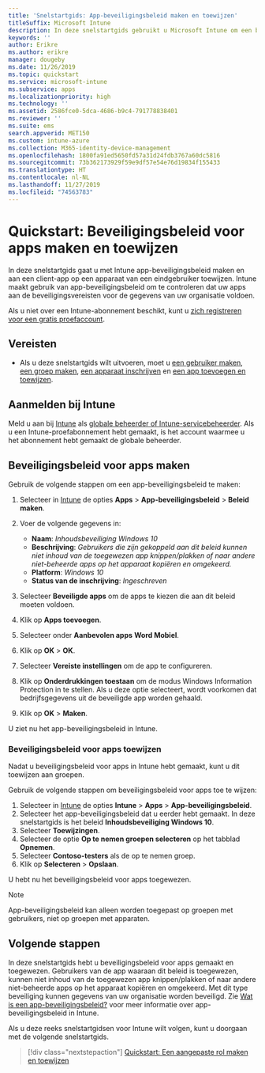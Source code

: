 ```yaml
---
title: 'Snelstartgids: App-beveiligingsbeleid maken en toewijzen'
titleSuffix: Microsoft Intune
description: In deze snelstartgids gebruikt u Microsoft Intune om een beveiligingsbeleid voor apps te maken en toe te wijzen.
keywords: ''
author: Erikre
ms.author: erikre
manager: dougeby
ms.date: 11/26/2019
ms.topic: quickstart
ms.service: microsoft-intune
ms.subservice: apps
ms.localizationpriority: high
ms.technology: ''
ms.assetid: 2586fce0-5dca-4686-b9c4-791778838401
ms.reviewer: ''
ms.suite: ems
search.appverid: MET150
ms.custom: intune-azure
ms.collection: M365-identity-device-management
ms.openlocfilehash: 1800fa91ed5650fd57a31d24fdb3767a60dc5816
ms.sourcegitcommit: 73b362173929f59e9df57e54e76d19834f155433
ms.translationtype: HT
ms.contentlocale: nl-NL
ms.lasthandoff: 11/27/2019
ms.locfileid: "74563783"
---
```

# <a name="quickstart-create-and-assign-an-app-protection-policy"></a>Quickstart: Beveiligingsbeleid voor apps maken en toewijzen

In deze snelstartgids gaat u met Intune app-beveiligingsbeleid maken en aan een client-app op een apparaat van een eindgebruiker toewijzen. Intune maakt gebruik van app-beveiligingsbeleid om te controleren dat uw apps aan de beveiligingsvereisten voor de gegevens van uw organisatie voldoen.

Als u niet over een Intune-abonnement beschikt, kunt u [zich registreren voor een gratis proefaccount](../fundamentals/free-trial-sign-up.md).

## <a name="prerequisites"></a>Vereisten

- Als u deze snelstartgids wilt uitvoeren, moet u [een gebruiker maken](../fundamentals/quickstart-create-user.md), [een groep maken](../fundamentals/quickstart-create-group.md), [een apparaat inschrijven](../quickstart-setup-auto-enrollment.md) en [een app toevoegen en toewijzen](../quickstart-add-assign-app.md).

## <a name="sign-in-to-intune"></a>Aanmelden bij Intune

Meld u aan bij [Intune](https://aka.ms/intuneportal) als [globale beheerder of Intune-servicebeheerder](../fundamentals/users-add.md#types-of-administrators). Als u een Intune-proefabonnement hebt gemaakt, is het account waarmee u het abonnement hebt gemaakt de globale beheerder.

## <a name="create-an-app-protection-policy"></a>Beveiligingsbeleid voor apps maken

Gebruik de volgende stappen om een app-beveiligingsbeleid te maken:

1. Selecteer in [Intune](https://aka.ms/intuneportal) de opties **Apps** > **App-beveiligingsbeleid** > **Beleid maken**. 
2. Voer de volgende gegevens in: 

    - **Naam**: *Inhoudsbeveiliging Windows 10*
    - **Beschrijving**: *Gebruikers die zijn gekoppeld aan dit beleid kunnen niet inhoud van de toegewezen app knippen/plakken of naar andere niet-beheerde apps op het apparaat kopiëren en omgekeerd.*
    - **Platform**: *Windows 10*
    - **Status van de inschrijving**: *Ingeschreven*

3. Selecteer **Beveiligde apps** om de apps te kiezen die aan dit beleid moeten voldoen.
4. Klik op **Apps toevoegen**.
5. Selecteer onder **Aanbevolen apps** **Word Mobiel**.
5. Klik op **OK** > **OK**. 
6. Selecteer **Vereiste instellingen** om de app te configureren.
7. Klik op **Onderdrukkingen toestaan** om de modus Windows Information Protection in te stellen. Als u deze optie selecteert, wordt voorkomen dat bedrijfsgegevens uit de beveiligde app worden gehaald.
8. Klik op **OK** > **Maken**.

U ziet nu het app-beveiligingsbeleid in Intune.

### <a name="assign-the-app-protection-policy"></a>Beveiligingsbeleid voor apps toewijzen

Nadat u beveiligingsbeleid voor apps in Intune hebt gemaakt, kunt u dit toewijzen aan groepen. 

Gebruik de volgende stappen om beveiligingsbeleid voor apps toe te wijzen:

1. Selecteer in [Intune](https://aka.ms/intuneportal) de opties **Intune** > **Apps** > **App-beveiligingsbeleid**. 
2. Selecteer het app-beveiligingsbeleid dat u eerder hebt gemaakt. In deze snelstartgids is het beleid **Inhoudsbeveiliging Windows 10**.
3. Selecteer **Toewijzingen**.
4. Selecteer de optie **Op te nemen groepen selecteren** op het tabblad **Opnemen**.
5. Selecteer **Contoso-testers** als de op te nemen groep.
6. Klik op **Selecteren** > **Opslaan**. 

U hebt nu het beveiligingsbeleid voor apps toegewezen.

> [!NOTE]
> App-beveiligingsbeleid kan alleen worden toegepast op groepen met gebruikers, niet op groepen met apparaten.

## <a name="next-steps"></a>Volgende stappen

In deze snelstartgids hebt u beveiligingsbeleid voor apps gemaakt en toegewezen. Gebruikers van de app waaraan dit beleid is toegewezen, kunnen niet inhoud van de toegewezen app knippen/plakken of naar andere niet-beheerde apps op het apparaat kopiëren en omgekeerd. Met dit type beveiliging kunnen gegevens van uw organisatie worden beveiligd. Zie [Wat is een app-beveiligingsbeleid?](app-protection-policy.md) voor meer informatie over app-beveiligingsbeleid in Intune.

Als u deze reeks snelstartgidsen voor Intune wilt volgen, kunt u doorgaan met de volgende snelstartgids.

> [!div class="nextstepaction"]
> [Quickstart: Een aangepaste rol maken en toewijzen](../fundamentals/create-custom-role.md)
